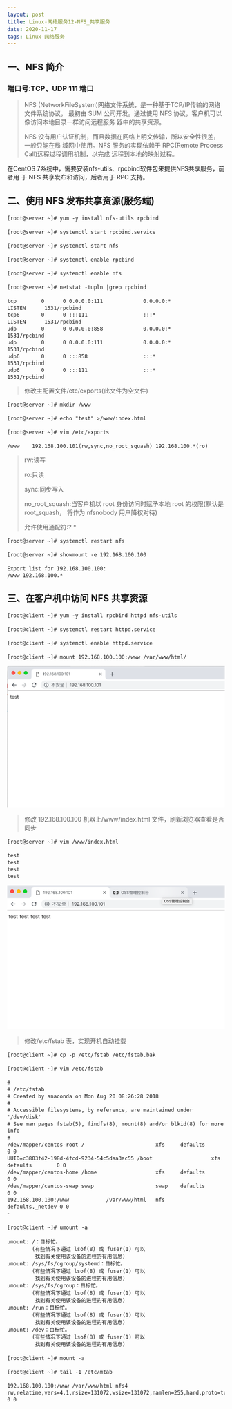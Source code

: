 ```yaml
---
layout: post
title: Linux-网络服务12-NFS_共享服务
date: 2020-11-17
tags: Linux-网络服务
---
```


## 一、NFS 简介

### 端口号:TCP、UDP 111 端口

> NFS (NetworkFileSystem)网络文件系统，是一种基于TCP/IP传输的网络文件系统协议， 最初由 SUM 公司开发。通过使用 NFS 协议，客户机可以像访问本地目录一样访问远程服务 器中的共享资源。
>
> NFS 没有用户认证机制，而且数据在网络上明文传输，所以安全性很差，一般只能在局 域网中使用。NFS 服务的实现依赖于 RPC(Remote Process Call)远程过程调用机制，以完成 远程到本地的映射过程。

在CentOS 7系统中，需要安装nfs-utils、rpcbind软件包来提供NFS共享服务，前者用 于 NFS 共享发布和访问，后者用于 RPC 支持。

## 二、使用 NFS 发布共享资源(服务端)

```
[root@server ~]# yum -y install nfs-utils rpcbind

[root@server ~]# systemctl start rpcbind.service

[root@server ~]# systemctl start nfs

[root@server ~]# systemctl enable rpcbind

[root@server ~]# systemctl enable nfs

[root@server ~]# netstat -tupln |grep rpcbind

tcp        0      0 0.0.0.0:111             0.0.0.0:*               LISTEN      1531/rpcbind
tcp6       0      0 :::111                  :::*                    LISTEN      1531/rpcbind
udp        0      0 0.0.0.0:858             0.0.0.0:*                           1531/rpcbind
udp        0      0 0.0.0.0:111             0.0.0.0:*                           1531/rpcbind
udp6       0      0 :::858                  :::*                                1531/rpcbind
udp6       0      0 :::111                  :::*                                1531/rpcbind
```

> 修改主配置文件/etc/exports(此文件为空文件)

```
[root@server ~]# mkdir /www

[root@server ~]# echo "test" >/www/index.html

[root@server ~]# vim /etc/exports

/www    192.168.100.101(rw,sync,no_root_squash) 192.168.100.*(ro)
```

> rw:读写
>
> ro:只读
>
> sync:同步写入
>
> no_root_squash:当客户机以 root 身份访问时赋予本地 root 的权限(默认是 root_squash， 将作为 nfsnobody 用户降权对待)
>
> 允许使用通配符:? *

```
[root@server ~]# systemctl restart nfs

[root@server ~]# showmount -e 192.168.100.100

Export list for 192.168.100.100:
/www 192.168.100.*
```

## 三、在客户机中访问 NFS 共享资源

```
[root@client ~]# yum -y install rpcbind httpd nfs-utils

[root@client ~]# systemctl restart httpd.service

[root@client ~]# systemctl enable httpd.service

[root@client ~]# mount 192.168.100.100:/www /var/www/html/
```

![](/images/posts/Linux-网络服务/Linux-网络服务12-NFS_共享服务/1.png)

> 修改 192.168.100.100 机器上/www/index.html 文件，刷新浏览器查看是否同步

```
[root@server ~]# vim /www/index.html

test
test
test
test
```

![](/images/posts/Linux-网络服务/Linux-网络服务12-NFS_共享服务/2.png)

> 修改/etc/fstab 表，实现开机自动挂载

```
[root@client ~]# cp -p /etc/fstab /etc/fstab.bak

[root@client ~]# vim /etc/fstab

#
# /etc/fstab
# Created by anaconda on Mon Aug 20 08:26:28 2018
#
# Accessible filesystems, by reference, are maintained under '/dev/disk'
# See man pages fstab(5), findfs(8), mount(8) and/or blkid(8) for more info
#
/dev/mapper/centos-root /                       xfs     defaults        0 0
UUID=c3803f42-198d-4fcd-9234-54c5daa3ac55 /boot                   xfs     defaults        0 0
/dev/mapper/centos-home /home                   xfs     defaults        0 0
/dev/mapper/centos-swap swap                    swap    defaults        0 0
192.168.100.100:/www            /var/www/html   nfs     defaults,_netdev 0 0
~

[root@client ~]# umount -a

umount: /：目标忙。
        (有些情况下通过 lsof(8) 或 fuser(1) 可以
         找到有关使用该设备的进程的有用信息)
umount: /sys/fs/cgroup/systemd：目标忙。
        (有些情况下通过 lsof(8) 或 fuser(1) 可以
         找到有关使用该设备的进程的有用信息)
umount: /sys/fs/cgroup：目标忙。
        (有些情况下通过 lsof(8) 或 fuser(1) 可以
         找到有关使用该设备的进程的有用信息)
umount: /run：目标忙。
        (有些情况下通过 lsof(8) 或 fuser(1) 可以
         找到有关使用该设备的进程的有用信息)
umount: /dev：目标忙。
        (有些情况下通过 lsof(8) 或 fuser(1) 可以
         找到有关使用该设备的进程的有用信息)

[root@client ~]# mount -a

[root@client ~]# tail -1 /etc/mtab

192.168.100.100:/www /var/www/html nfs4 rw,relatime,vers=4.1,rsize=131072,wsize=131072,namlen=255,hard,proto=tcp,port=0,timeo=600,retrans=2,sec=sys,clientaddr=192.168.100.101,local_lock=none,addr=192.168.100.100 0 0
```